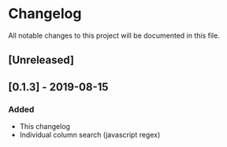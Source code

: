 # Changelog

All notable changes to this project will be documented in this file.

## [Unreleased]

## [0.1.3] - 2019-08-15

### Added

- This changelog
- Individual column search (javascript regex)
